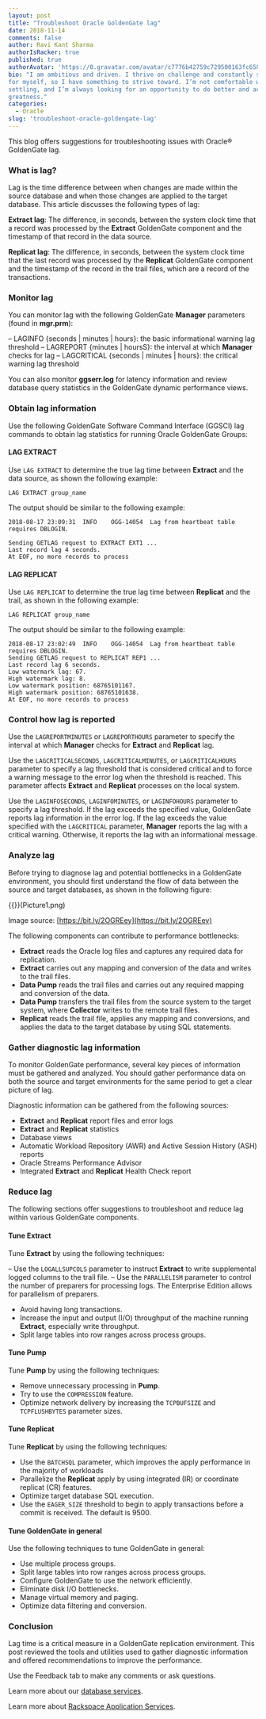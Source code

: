 ```yaml
---
layout: post
title: "Troubleshoot Oracle GoldenGate lag"
date: 2018-11-14
comments: false
author: Ravi Kant Sharma
authorIsRacker: true
published: true
authorAvatar: 'https://0.gravatar.com/avatar/c7776b42759c729500163fc6588221ac'
bio: "I am ambitious and driven. I thrive on challenge and constantly set goals
for myself, so I have something to strive toward. I’m not comfortable with
settling, and I’m always looking for an opportunity to do better and achieve
greatness."
categories:
  - Oracle
slug: 'troubleshoot-oracle-goldengate-lag' 
---
```


This blog offers suggestions for troubleshooting issues with Oracle&reg;
GoldenGate lag.

<!--more-->

### What is lag?

Lag is the time difference between when changes are made within the source
database and when those changes are applied to the target database. This article
discusses the following types of lag:

**Extract lag**: The difference, in seconds, between the system clock time that
a record was processed by the **Extract** GoldenGate component and the timestamp
of that record in the data source.

**Replicat lag**: The difference, in seconds, between the system clock time that
the last record was processed by the **Replicat** GoldenGate component and the
timestamp of the record in the trail files, which are a record of the transactions.

### Monitor lag

You can monitor lag with the following GoldenGate **Manager** parameters (found in
**mgr.prm**):

–  LAGINFO {seconds | minutes | hours}: the basic informational warning lag threshold
–  LAGREPORT {minutes | hoursS}: the interval at which **Manager** checks for lag
–  LAGCRITICAL {seconds | minutes | hours}: the critical warning lag threshold

You can also monitor **ggserr.log** for latency information and review database
query statistics in the GoldenGate dynamic performance views.

### Obtain lag information

Use the following GoldenGate Software Command Interface (GGSCI) lag commands to
obtain lag statistics for running Oracle GoldenGate Groups:

#### LAG EXTRACT

Use `LAG EXTRACT` to determine the true lag time between **Extract** and the data
source, as shown the following example:

    LAG EXTRACT group_name

The output should be similar to the following example:

    2018-08-17 23:09:31  INFO    OGG-14054  Lag from heartbeat table requires DBLOGIN.

    Sending GETLAG request to EXTRACT EXT1 ...
    Last record lag 4 seconds.
    At EOF, no more records to process

#### LAG REPLICAT

Use `LAG REPLICAT` to determine the true lag time between **Replicat** and the
trail, as shown in the following example:

    LAG REPLICAT group_name

The output should be similar to the following example:

    2018-08-17 23:02:49  INFO    OGG-14054  Lag from heartbeat table requires DBLOGIN.
    Sending GETLAG request to REPLICAT REP1 ...
    Last record lag 6 seconds.
    Low watermark lag: 67.
    High watermark lag: 8.
    Low watermark position: 68765101167.
    High watermark position: 68765101638.
    At EOF, no more records to process

### Control how lag is reported

Use the `LAGREPORTMINUTES` or `LAGREPORTHOURS` parameter to specify the interval
at which **Manager** checks for **Extract** and **Replicat** lag.

Use the `LAGCRITICALSECONDS`, `LAGCRITICALMINUTES`, or `LAGCRITICALHOURS`
parameter to specify a lag threshold that is considered critical and to force a
warning message to the error log when the threshold is reached. This parameter
affects **Extract** and **Replicat** processes on the local system.

Use the `LAGINFOSECONDS`, `LAGINFOMINUTES`, or `LAGINFOHOURS` parameter to
specify a lag threshold. If the lag exceeds the specified value, GoldenGate
reports lag information in the error log. If the lag exceeds the value specified
with the `LAGCRITICAL` parameter, **Manager** reports the lag with a critical
warning. Otherwise, it reports the lag with an informational message.

### Analyze lag

Before trying to diagnose lag and potential bottlenecks in a GoldenGate
environment, you should first understand the flow of data between the source and
target databases, as shown in the following figure:

{{<image src="" title="" alt="">}}(Picture1.png)

Image source: [https://bit.ly/2OGREey](https://bit.ly/2OGREey)

The following components can contribute to performance bottlenecks:

- **Extract** reads the Oracle log files and captures any required data for
  replication.
- **Extract** carries out any mapping and conversion of the data and writes
  to the trail files.
- **Data Pump** reads the trail files and carries out any required mapping and
  conversion of the data.
- **Data Pump** transfers the trail files from the source system to the target
  system, where **Collector** writes to the remote trail files.
- **Replicat** reads the trail file, applies any mapping and conversions, and
  applies the data to the target database by using SQL statements.

### Gather diagnostic lag information

To monitor GoldenGate performance, several key pieces of information must be
gathered and analyzed. You should gather performance data on both the source
and target environments for the same period to get a clear picture of lag.

Diagnostic information can be gathered from the following sources:

-  **Extract** and **Replicat** report files and error logs
-  **Extract** and **Replicat** statistics
-  Database views
-  Automatic Workload Repository (AWR) and Active Session History (ASH) reports
-  Oracle Streams Performance Advisor
-  Integrated **Extract** and **Replicat** Health Check report

### Reduce lag

The following sections offer suggestions to troubleshoot and reduce lag within
various GoldenGate components.

#### Tune Extract

Tune **Extract** by using the following techniques:

–  Use the `LOGALLSUPCOLS` parameter to instruct **Extract** to write
   supplemental logged columns to the trail file.
–  Use the `PARALLELISM` parameter to control the number of preparers for
   processing logs. The Enterprise Edition allows for parallelism of preparers.
-  Avoid having long transactions.
-  Increase the input and output (I/O) throughput of the machine running
   **Extract**, especially write throughput.
-  Split large tables into row ranges across process groups.

#### Tune Pump

Tune **Pump** by using the following techniques:

-  Remove unnecessary processing in **Pump**.
-  Try to use the `COMPRESSION` feature.
-  Optimize network delivery by increasing the `TCPBUFSIZE` and `TCPFLUSHBYTES`
   parameter sizes.

#### Tune Replicat

Tune **Replicat** by using the following techniques:

-  Use the `BATCHSQL` parameter, which improves the apply performance in the
   majority of workloads
-  Parallelize the **Replicat** apply by using integrated (IR) or coordinate
   replicat (CR) features.
-  Optimize target database SQL execution.
-  Use the `EAGER_SIZE` threshold to begin to apply transactions before a
   commit is received. The default is 9500.

#### Tune GoldenGate in general

Use the following techniques to tune GoldenGate in general:

-	Use multiple process groups.
-  Split large tables into row ranges across process groups.
-	Configure GoldenGate to use the network efficiently.
-	Eliminate disk I/O bottlenecks.
-	Manage virtual memory and paging.
-	Optimize data filtering and conversion.

### Conclusion

Lag time is a critical measure in a GoldenGate replication environment. This
post reviewed the tools and utilities used to gather diagnostic information
and offered recommendations to improve the performance.

Use the Feedback tab to make any comments or ask questions.

Learn more about our [database services](https://www.rackspace.com/dba-services).

Learn more about [Rackspace Application Services](https://www.rackspace.com/application-management).
